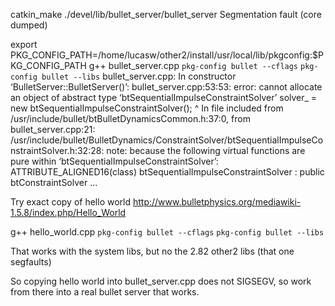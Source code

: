 
catkin_make
./devel/lib/bullet_server/bullet_server 
Segmentation fault (core dumped)

export PKG_CONFIG_PATH=/home/lucasw/other2/install/usr/local/lib/pkgconfig:$PKG_CONFIG_PATH
g++ bullet_server.cpp `pkg-config bullet --cflags` `pkg-config bullet --libs`
bullet_server.cpp: In constructor ‘BulletServer::BulletServer()’:
bullet_server.cpp:53:53: error: cannot allocate an object of abstract type ‘btSequentialImpulseConstraintSolver’
   solver_ = new btSequentialImpulseConstraintSolver();
                                                     ^
In file included from /usr/include/bullet/btBulletDynamicsCommon.h:37:0,
                 from bullet_server.cpp:21:
/usr/include/bullet/BulletDynamics/ConstraintSolver/btSequentialImpulseConstraintSolver.h:32:28: note:   because the following virtual functions are pure within ‘btSequentialImpulseConstraintSolver’:
 ATTRIBUTE_ALIGNED16(class) btSequentialImpulseConstraintSolver : public btConstraintSolver
...

Try exact copy of hello world http://www.bulletphysics.org/mediawiki-1.5.8/index.php/Hello_World

g++ hello_world.cpp `pkg-config bullet --cflags` `pkg-config bullet --libs`

That works with the system libs, but no the 2.82 other2 libs (that one segfaults)

So copying hello world into bullet_server.cpp does not SIGSEGV, so work from there into a real bullet server that works.

